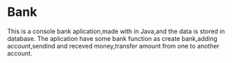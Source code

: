# Bank

This is a console bank aplication,made with in Java,and the data is stored in database.
The aplication have some bank function as create bank,adding account,sendind and receved money,transfer amount from one to another account.
